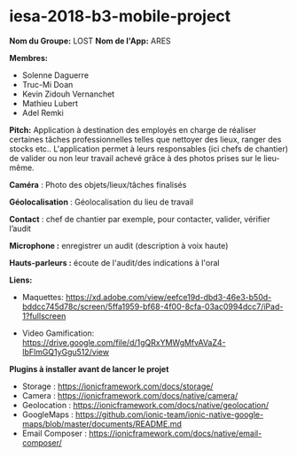 # iesa-2018-b3-mobile-project

**Nom du Groupe:** LOST
**Nom de l'App:** ARES

**Membres:** 
- Solenne Daguerre 
- Truc-Mi Doan
- Kevin Zidouh Vernanchet
- Mathieu Lubert
- Adel Remki

**Pitch:** 
Application à destination des employés en charge de réaliser certaines tâches professionnelles telles que nettoyer des lieux, ranger des stocks etc.. L'application permet à leurs responsables (ici chefs de chantier) de valider ou non leur travail achevé grâce à des photos prises sur le lieu-même. 

**Caméra** : Photo des objets/lieux/tâches finalisés

**Géolocalisation** : Géolocalisation du lieu de travail

**Contact** : chef de chantier par exemple, pour contacter, valider, vérifier l’audit

**Microphone :** enregistrer un audit (description à voix haute)

**Hauts-parleurs :** écoute de l'audit/des indications à l'oral


**Liens:** 
- Maquettes: <https://xd.adobe.com/view/eefce19d-dbd3-46e3-b50d-bddcc745d78c/screen/5ffa1959-bf68-4f00-8cfa-03ac0994dcc7/iPad-1?fullscreen>

- Video Gamification: <https://drive.google.com/file/d/1gQRxYMWgMfvAVaZ4-lbFlmGQ1yGgu512/view>

**Plugins à installer avant de lancer le projet**

- Storage : https://ionicframework.com/docs/storage/
- Camera : https://ionicframework.com/docs/native/camera/
- Geolocation : https://ionicframework.com/docs/native/geolocation/
- GoogleMaps : https://github.com/ionic-team/ionic-native-google-maps/blob/master/documents/README.md
- Email Composer : https://ionicframework.com/docs/native/email-composer/
